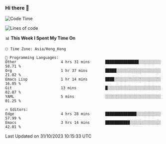 ### Hi there 👋

<!--
**nicehiro/nicehiro** is a ✨ _special_ ✨ repository because its `README.md` (this file) appears on your GitHub profile.

Here are some ideas to get you started:

- 🔭 I’m currently working on ...
- 🌱 I’m currently learning ...
- 👯 I’m looking to collaborate on ...
- 🤔 I’m looking for help with ...
- 💬 Ask me about ...
- 📫 How to reach me: ...
- 😄 Pronouns: ...
- ⚡ Fun fact: ...
-->

<!--START_SECTION:waka-->
![Code Time](http://img.shields.io/badge/Code%20Time-10%20hrs%2033%20mins-blue)

![Lines of code](https://img.shields.io/badge/From%20Hello%20World%20I%27ve%20Written-2.6%20million%20lines%20of%20code-blue)

📊 **This Week I Spent My Time On** 

```text
🕑︎ Time Zone: Asia/Hong_Kong

💬 Programming Languages: 
Other                    4 hrs 31 mins       ███████████████░░░░░░░░░░   58.71 % 
Org                      1 hr 37 mins        █████░░░░░░░░░░░░░░░░░░░░   21.02 % 
Emacs Lisp               1 hr 14 mins        ████░░░░░░░░░░░░░░░░░░░░░   16.05 % 
Git                      13 mins             █░░░░░░░░░░░░░░░░░░░░░░░░   02.87 % 
YAML                     5 mins              ░░░░░░░░░░░░░░░░░░░░░░░░░   01.25 % 

🔥 Editors: 
Edge                     4 hrs 28 mins       ██████████████░░░░░░░░░░░   57.99 % 
Emacs                    3 hrs 14 mins       ███████████░░░░░░░░░░░░░░   42.01 % 
```


 Last Updated on 31/10/2023 10:15:33 UTC
<!--END_SECTION:waka-->
